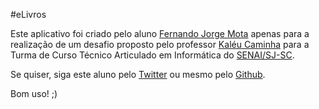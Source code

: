 #eLivros

Este aplicativo foi criado pelo aluno [Fernando Jorge Mota][1] apenas para a realiza&ccedil;&atilde;o de um desafio proposto pelo professor [Kal&eacute;u Caminha][2] para a Turma de Curso T&eacute;cnico Articulado em Inform&aacute;tica do [SENAI/SJ-SC][3].

Se quiser, siga este aluno pelo [Twitter][4] ou mesmo pelo [Github][1]. 

Bom uso! ;)

[1]:http://github.com/fjorgemota/
[2]:http://kaleucaminha.com/
[3]:http://sc.senai.br
[4]:http://twitter.com/fjorgemota/